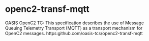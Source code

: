# openc2-transf-mqtt
OASIS OpenC2 TC: This specification describes the use of Message Queuing Telemetry Transport (MQTT) as a transport mechanism for OpenC2 messages.  https:github.com/oasis-tcs/openc2-transf-mqtt
